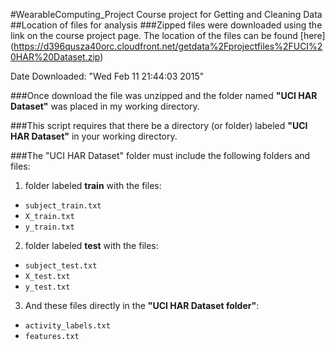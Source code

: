 #WearableComputing_Project
Course project for Getting and Cleaning Data
##Location of files for analysis
###Zipped files were downloaded using the link on the course project page. The location of the files can be found [here] (https://d396qusza40orc.cloudfront.net/getdata%2Fprojectfiles%2FUCI%20HAR%20Dataset.zip)

Date Downloaded:  "Wed Feb 11 21:44:03 2015"

###Once download the file was unzipped and the folder named **"UCI HAR Dataset"** was placed in my working directory.

###This script requires that there be a directory (or folder) labeled **"UCI HAR Dataset"** in your working directory.

###The "UCI HAR Dataset" folder must include the following folders and files:

1. folder labeled **train** with the files:
 * `subject_train.txt`
 * `X_train.txt`
 * `y_train.txt`
2. folder labeled **test** with the files:
 * `subject_test.txt`
 * `X_test.txt`
 * `y_test.txt`
3. And these files directly in the **"UCI HAR Dataset folder"**:
 * `activity_labels.txt`
 * `features.txt`







